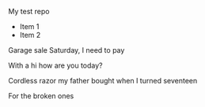 My test repo

* Item 1
* Item 2

Garage sale Saturday, I need to pay

With a hi how are you today?

Cordless razor my father bought when I turned seventeen

For the broken ones
